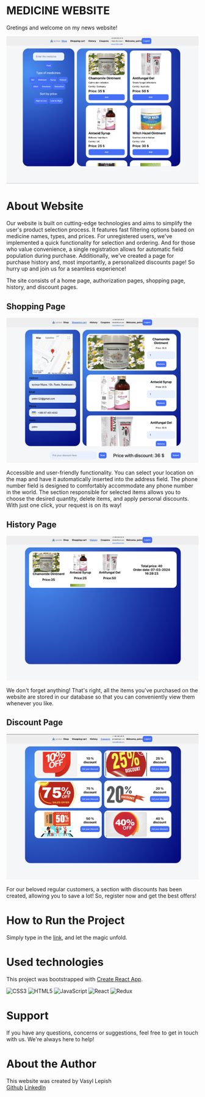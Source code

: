 # MEDICINE WEBSITE

Gretings and welcome on my news website!

![MainPage](https://github.com/AlessioItaliano/medicine-delivery-app-front-end/blob/main/public/readme/MainPage.png)

# About Website

Our website is built on cutting-edge technologies and aims to simplify the user's product selection process. It features fast filtering options based on medicine names, types, and prices. For unregistered users, we've implemented a quick functionality for selection and ordering. And for those who value convenience, a single registration allows for automatic field population during purchase. Additionally, we've created a page for purchase history and, most importantly, a personalized discounts page! So hurry up and join us for a seamless experience!

The site consists of a home page, authorization pages, shopping page, history, and discount pages.

## Shopping Page

![ShoppingPage](https://github.com/AlessioItaliano/medicine-delivery-app-front-end/blob/main/public/readme/ShoppingPage.png)

Accessible and user-friendly functionality. You can select your location on the map and have it automatically inserted into the address field. The phone number field is designed to comfortably accommodate any phone number in the world. The section responsible for selected items allows you to choose the desired quantity, delete items, and apply personal discounts.
With just one click, your request is on its way!

## History Page

![HistoryPage](https://github.com/AlessioItaliano/medicine-delivery-app-front-end/blob/main/public/readme/HistoryPage.png)

We don't forget anything! That's right, all the items you've purchased on the website are stored in our database so that you can conveniently view them whenever you like.

## Discount Page

![DiscountPage](https://github.com/AlessioItaliano/medicine-delivery-app-front-end/blob/main/public/readme/DiscountPage.png)

For our beloved regular customers, a section with discounts has been created, allowing you to save a lot! So, register now and get the best offers!

# How to Run the Project

Simply type in the
[link](https://alessioitaliano.github.io/medicine-delivery-app-front-end/), and let the
magic unfold.

# Used technologies

This project was bootstrapped with
[Create React App](https://github.com/facebook/create-react-app).

![CSS3](https://img.shields.io/badge/css3-%231572B6.svg?style=for-the-badge&logo=css3&logoColor=white)
![HTML5](https://img.shields.io/badge/html5-%23E34F26.svg?style=for-the-badge&logo=html5&logoColor=white)
![JavaScript](https://img.shields.io/badge/javascript-%23323330.svg?style=for-the-badge&logo=javascript&logoColor=%23F7DF1E)
![React](https://img.shields.io/badge/react-%2320232a.svg?style=for-the-badge&logo=react&logoColor=%2361DAFB)
![Redux](https://img.shields.io/badge/redux-%23593d88.svg?style=for-the-badge&logo=redux&logoColor=white)

# Support

If you have any questions, concerns or suggestions, feel free to get in touch
with us. We're always here to help!

# About the Author

This website was created by Vasyl Lepish  
[Github](https://github.com/AlessioItaliano)
[LinkedIn](https://www.linkedin.com/in/vasyl-lepish/)
